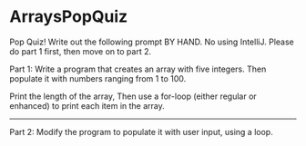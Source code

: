 # ArraysPopQuiz

Pop Quiz!
Write out the following prompt BY HAND. No using IntelliJ. Please do part 1 first, then move on to part 2.


Part 1:
Write a program that creates an array with five integers.
Then populate it with numbers ranging from 1 to 100.

Print the length of the array,
Then use a for-loop (either regular or enhanced) to print each item in the array.


-------------------------


Part 2:
Modify the program to populate it with user input, using a loop. 
		
			
		
